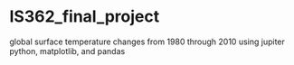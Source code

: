 # IS362_final_project

global surface temperature changes from 1980 through 2010
using jupiter python, matplotlib, and pandas 
